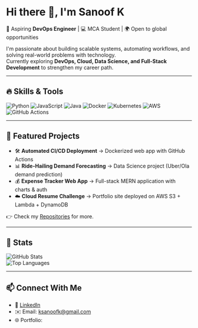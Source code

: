 # Hi there 👋, I'm Sanoof K  

🚀 Aspiring **DevOps Engineer** | 💻 MCA Student | 🌍 Open to global opportunities  

I'm passionate about building scalable systems, automating workflows, and solving real-world problems with technology.  
Currently exploring **DevOps, Cloud, Data Science, and Full-Stack Development** to strengthen my career path.  

---

## 🔥 Skills & Tools  
![Python](https://img.shields.io/badge/Python-3776AB?logo=python&logoColor=white)
![JavaScript](https://img.shields.io/badge/JavaScript-F7DF1E?logo=javascript&logoColor=black)
![Java](https://img.shields.io/badge/Java-007396?logo=java&logoColor=white)
![Docker](https://img.shields.io/badge/Docker-2496ED?logo=docker&logoColor=white)
![Kubernetes](https://img.shields.io/badge/Kubernetes-326CE5?logo=kubernetes&logoColor=white)
![AWS](https://img.shields.io/badge/AWS-232F3E?logo=amazon-aws&logoColor=white)
![GitHub Actions](https://img.shields.io/badge/GitHub%20Actions-2088FF?logo=github-actions&logoColor=white)

---

## 📌 Featured Projects  
- 🛠 **Automated CI/CD Deployment** → Dockerized web app with GitHub Actions  
- 📊 **Ride-Hailing Demand Forecasting** → Data Science project (Uber/Ola demand prediction)  
- 💰 **Expense Tracker Web App** → Full-stack MERN application with charts & auth  
- ☁️ **Cloud Resume Challenge** → Portfolio site deployed on AWS S3 + Lambda + DynamoDB  

👉 Check my [Repositories](https://github.com/sanoof-k?tab=repositories) for more.  

---

## 🌟 Stats  
![GitHub Stats](https://github-readme-stats.vercel.app/api?username=sanoof-k&show_icons=true&theme=tokyonight)  
![Top Languages](https://github-readme-stats.vercel.app/api/top-langs/?username=sanoof-k&layout=compact&theme=tokyonight)  

---

## 📫 Connect With Me  
- 💼 [LinkedIn](https://linkedin.com/in/YOUR-LINK)  
- ✉️ Email: ksanoofk@gmail.com  
- 🌐 Portfolio:   
